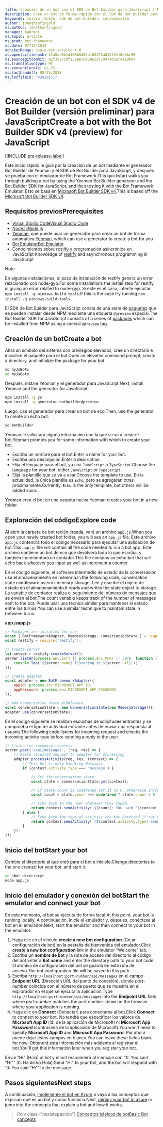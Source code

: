```yaml
---
title: Creación de un bot con el SDK de Bot Builder para JavaScript | Microsoft Docs
description: Cree un bot de forma rápida con el SDK de Bot Builder para JavaScript.
keywords: inicio rápido, sdk de bot builder, introducción
author: jonathanfingold
ms.author: jonathanfingold
manager: kamrani
ms.topic: article
ms.prod: bot-framework
ms.date: 07/12/2018
monikerRange: azure-bot-service-4.0
ms.openlocfilehash: 21a9aa5b1d108b5d03b108278a81229e16b5bc99
ms.sourcegitcommit: a2f3d87c0f252e876b3e63d75047ad1e7e110b47
ms.translationtype: HT
ms.contentlocale: es-ES
ms.lasthandoff: 08/25/2018
ms.locfileid: "42928131"
---
```

# <a name="create-a-bot-with-the-bot-builder-sdk-v4-preview-for-javascript"></a><span data-ttu-id="96266-104">Creación de un bot con el SDK v4 de Bot Builder (versión preliminar) para JavaScript</span><span class="sxs-lookup"><span data-stu-id="96266-104">Create a bot with the Bot Builder SDK v4 (preview) for JavaScript</span></span>

[!INCLUDE [pre-release-label](../includes/pre-release-label.md)]

<span data-ttu-id="96266-105">Este inicio rápido le guía por la creación de un bot mediante el generador Bot Builder de Yeoman y el SDK de Bot Builder para JavaScript, y después se prueba con el emulador de Bot Framework.</span><span class="sxs-lookup"><span data-stu-id="96266-105">This quickstart walks you through building a bot by using the Yeoman Bot Builder generator and the Bot Builder SDK for JavaScript, and then testing it with the Bot Framework Emulator.</span></span> <span data-ttu-id="96266-106">Esto se basa en [Microsoft Bot Builder SDK v4](https://github.com/Microsoft/botbuilder-js).</span><span class="sxs-lookup"><span data-stu-id="96266-106">This is based off the [Microsoft Bot Builder SDK v4](https://github.com/Microsoft/botbuilder-js).</span></span>

## <a name="prerequisites"></a><span data-ttu-id="96266-107">Requisitos previos</span><span class="sxs-lookup"><span data-stu-id="96266-107">Prerequisites</span></span>

- [<span data-ttu-id="96266-108">Visual Studio Code</span><span class="sxs-lookup"><span data-stu-id="96266-108">Visual Studio Code</span></span>](https://www.visualstudio.com/downloads)
- [<span data-ttu-id="96266-109">Node.js</span><span class="sxs-lookup"><span data-stu-id="96266-109">Node.js</span></span>](https://nodejs.org/en/)
- <span data-ttu-id="96266-110">[Yeoman](http://yeoman.io/), que puede usar un generador para crear un bot de forma automática.</span><span class="sxs-lookup"><span data-stu-id="96266-110">[Yeoman](http://yeoman.io/), which can use a generator to create a bot for you</span></span>
- [<span data-ttu-id="96266-111">Bot Emulator</span><span class="sxs-lookup"><span data-stu-id="96266-111">Bot Emulator</span></span>](https://github.com/Microsoft/BotFramework-Emulator)
- <span data-ttu-id="96266-112">Conocimientos sobre [restify](http://restify.com/) y programación asincrónica en JavaScript.</span><span class="sxs-lookup"><span data-stu-id="96266-112">Knowledge of [restify](http://restify.com/) and asynchronous programming in JavaScript</span></span>

> [!NOTE]
> <span data-ttu-id="96266-113">En algunas instalaciones, el paso de instalación de restify genera un error relacionado con node-gyp.</span><span class="sxs-lookup"><span data-stu-id="96266-113">For some installations the install step for restify is giving an error related to node-gyp.</span></span>
> <span data-ttu-id="96266-114">Si este es el caso, intente ejecutar `npm install -g windows-build-tools`.</span><span class="sxs-lookup"><span data-stu-id="96266-114">If this is the case try running `npm install -g windows-build-tools`.</span></span>

<span data-ttu-id="96266-115">El SDK de Bot Builder para JavaScript consta de una serie de [paquetes](https://github.com/Microsoft/botbuilder-js/tree/master/libraries) que se pueden instalar desde NPM mediante una etiqueta `@preview` especial.</span><span class="sxs-lookup"><span data-stu-id="96266-115">The Bot Builder SDK for JavaScript consists of a series of [packages](https://github.com/Microsoft/botbuilder-js/tree/master/libraries) which can be installed from NPM using a special `@preview` tag.</span></span>

## <a name="create-a-bot"></a><span data-ttu-id="96266-116">Creación de un bot</span><span class="sxs-lookup"><span data-stu-id="96266-116">Create a bot</span></span>

<span data-ttu-id="96266-117">Abra un símbolo del sistema con privilegios elevados, cree un directorio e inicialice el paquete para el bot.</span><span class="sxs-lookup"><span data-stu-id="96266-117">Open an elevated command prompt, create a directory, and initialize the package for your bot.</span></span>

```bash
md myJsBots
cd myJsBots
```

<span data-ttu-id="96266-118">Después, instale Yeoman y el generador para JavaScript.</span><span class="sxs-lookup"><span data-stu-id="96266-118">Next, install Yeoman and the generator for JavaScript.</span></span>

```bash
npm install -g yo
npm install -g generator-botbuilder@preview
```

<span data-ttu-id="96266-119">Luego, use el generador para crear un bot de eco.</span><span class="sxs-lookup"><span data-stu-id="96266-119">Then, use the generator to create an echo bot.</span></span>

```bash
yo botbuilder
```

<span data-ttu-id="96266-120">Yeoman le solicitará alguna información con la que se va a crear el bot.</span><span class="sxs-lookup"><span data-stu-id="96266-120">Yeoman prompts you for some information with which to create your bot.</span></span>

- <span data-ttu-id="96266-121">Escriba un nombre para el bot.</span><span class="sxs-lookup"><span data-stu-id="96266-121">Enter a name for your bot.</span></span>
- <span data-ttu-id="96266-122">Escriba una descripción.</span><span class="sxs-lookup"><span data-stu-id="96266-122">Enter a description.</span></span>
- <span data-ttu-id="96266-123">Elija el lenguaje para el bot, ya sea `JavaScript` o `TypeScript`.</span><span class="sxs-lookup"><span data-stu-id="96266-123">Choose the language for your bot, either `JavaScript` or `TypeScript`.</span></span>
- <span data-ttu-id="96266-124">Elija la plantilla que se va a usar.</span><span class="sxs-lookup"><span data-stu-id="96266-124">Choose the template to use.</span></span> <span data-ttu-id="96266-125">En la actualidad, la única plantilla es `Echo`, pero se agregarán otras próximamente.</span><span class="sxs-lookup"><span data-stu-id="96266-125">Currently, `Echo` is the only template, but others will be added soon.</span></span>

<span data-ttu-id="96266-126">Yeoman crea el bot en una carpeta nueva.</span><span class="sxs-lookup"><span data-stu-id="96266-126">Yeoman creates your bot in a new folder.</span></span>

## <a name="explore-code"></a><span data-ttu-id="96266-127">Exploración del código</span><span class="sxs-lookup"><span data-stu-id="96266-127">Explore code</span></span>

<span data-ttu-id="96266-128">Al abrir la carpeta de bot recién creada, verá un archivo `app.js`.</span><span class="sxs-lookup"><span data-stu-id="96266-128">When you open your newly created bot folder, you will see an `app.js` file.</span></span> <span data-ttu-id="96266-129">Este archivo `app.js` contendrá todo el código necesario para ejecutar una aplicación de bot.</span><span class="sxs-lookup"><span data-stu-id="96266-129">This `app.js` file will contain all the code needed to run a bot app.</span></span> <span data-ttu-id="96266-130">Este archivo contiene un bot de eco que devolverá todo lo que escriba, y también incrementará un contador.</span><span class="sxs-lookup"><span data-stu-id="96266-130">This file contains an echo bot that will echo back whatever you input as well as increment a counter.</span></span>

<span data-ttu-id="96266-131">En el código siguiente, el software intermedio de estado de la conversación usa el almacenamiento en memoria.</span><span class="sxs-lookup"><span data-stu-id="96266-131">In the following code, conversation state middleware uses in-memory storage.</span></span> <span data-ttu-id="96266-132">Lee y escribe el objeto de estado en el almacenamiento.</span><span class="sxs-lookup"><span data-stu-id="96266-132">It reads and writes the state object to storage.</span></span> <span data-ttu-id="96266-133">La variable de contador realiza el seguimiento del número de mensajes que se envían al bot.</span><span class="sxs-lookup"><span data-stu-id="96266-133">The count variable keeps track of the number of messages sent to the bot.</span></span> <span data-ttu-id="96266-134">Puede usar una técnica similar para mantener el estado entre los turnos.</span><span class="sxs-lookup"><span data-stu-id="96266-134">You can use a similar technique to maintain state in between turns.</span></span>

<span data-ttu-id="96266-135">**app.js**</span><span class="sxs-lookup"><span data-stu-id="96266-135">**app.js**</span></span>
```javascript
// Packages are installed for you
const { BotFrameworkAdapter, MemoryStorage, ConversationState } = require('botbuilder');
const restify = require('restify');

// Create server
let server = restify.createServer();
server.listen(process.env.port || process.env.PORT || 3978, function () {
    console.log(`${server.name} listening to ${server.url}`);
});

// Create adapter
const adapter = new BotFrameworkAdapter({
    appId: process.env.MICROSOFT_APP_ID,
    appPassword: process.env.MICROSOFT_APP_PASSWORD
});

// Add conversation state middleware
const conversationState = new ConversationState(new MemoryStorage());
adapter.use(conversationState);
```

<span data-ttu-id="96266-136">En el código siguiente se realizan escuchas de solicitudes entrantes y se comprueba el tipo de actividad entrante antes de enviar una respuesta al usuario.</span><span class="sxs-lookup"><span data-stu-id="96266-136">The following code listens for incoming request and checks the incoming activity type before sending a reply to the user.</span></span>

```javascript
// Listen for incoming requests
server.post('/api/messages', (req, res) => {
    // Route received request to adapter for processing
    adapter.processActivity(req, res, (context) => {
        // This bot is only handling Messages
        if (context.activity.type === 'message') {

            // Get the conversation state
            const state = conversationState.get(context);

            // If state.count is undefined set it to 0, otherwise increment it by 1
            const count = state.count === undefined ? state.count = 0 : ++state.count;

            // Echo back to the user whatever they typed.
            return context.sendActivity(`${count}: You said "${context.activity.text}"`);
        } else {
            // Echo back the type of activity the bot detected if not of type message
            return context.sendActivity(`[${context.activity.type} event detected]`);
        }
    });
});
```

## <a name="start-your-bot"></a><span data-ttu-id="96266-137">Inicio del bot</span><span class="sxs-lookup"><span data-stu-id="96266-137">Start your bot</span></span>

<span data-ttu-id="96266-138">Cambie el directorio al que creó para el bot e inícielo.</span><span class="sxs-lookup"><span data-stu-id="96266-138">Change directories to the one created for your bot, and start it.</span></span>

```bash
cd <bot directory>
node app.js
```

## <a name="start-the-emulator-and-connect-your-bot"></a><span data-ttu-id="96266-139">Inicio del emulador y conexión del bot</span><span class="sxs-lookup"><span data-stu-id="96266-139">Start the emulator and connect your bot</span></span>

<span data-ttu-id="96266-140">En este momento, el bot se ejecuta de forma local.</span><span class="sxs-lookup"><span data-stu-id="96266-140">At this point, your bot is running locally.</span></span> <span data-ttu-id="96266-141">A continuación, inicie el emulador y, después, conéctese al bot en el emulador:</span><span class="sxs-lookup"><span data-stu-id="96266-141">Next, start the emulator and then connect to your bot in the emulator:</span></span>

1. <span data-ttu-id="96266-142">Haga clic en el vínculo **create a new bot configuration** (Crear configuración de bot) en la pestaña de bienvenida del emulador.</span><span class="sxs-lookup"><span data-stu-id="96266-142">Click **create a new bot configuration** link in the emulator "Welcome" tab.</span></span>
1. <span data-ttu-id="96266-143">Escriba un **nombre de bot** y la ruta de acceso del directorio al código del bot.</span><span class="sxs-lookup"><span data-stu-id="96266-143">Enter a **Bot name** and enter the directory path to your bot code.</span></span> <span data-ttu-id="96266-144">El archivo de configuración del bot se guarda en esta ruta de acceso.</span><span class="sxs-lookup"><span data-stu-id="96266-144">The bot configuration file will be saved to this path.</span></span>
1. <span data-ttu-id="96266-145">Escriba `http://localhost:port-number/api/messages` en el campo **Endpoint URL** (Dirección URL del punto de conexión), donde *port-number* coincide con el número de puerto que se muestra en el explorador en el que se ejecuta la aplicación.</span><span class="sxs-lookup"><span data-stu-id="96266-145">Type `http://localhost:port-number/api/messages` into the **Endpoint URL** field, where *port-number* matches the port number shown in the browser where your application is running.</span></span>
1. <span data-ttu-id="96266-146">Haga clic en **Connect** (Conectar) para conectarse al bot.</span><span class="sxs-lookup"><span data-stu-id="96266-146">Click **Connect** to connect to your bot.</span></span> <span data-ttu-id="96266-147">No tendrá que especificar los valores de **Microsoft App ID** (id. de la aplicación de Microsoft) ni **Microsoft App Password** (contraseña de la aplicación de Microsoft).</span><span class="sxs-lookup"><span data-stu-id="96266-147">You won't need to specify **Microsoft App ID** and **Microsoft App Password**.</span></span> <span data-ttu-id="96266-148">Por ahora puede dejar estos campos en blanco.</span><span class="sxs-lookup"><span data-stu-id="96266-148">You can leave these fields blank for now.</span></span> <span data-ttu-id="96266-149">Obtendrá esta información más adelante al registrar el bot.</span><span class="sxs-lookup"><span data-stu-id="96266-149">You'll get this information later when you register your bot.</span></span>

<span data-ttu-id="96266-150">Envíe "Hi" (Hola) al bot y el bot responderá al mensaje con "0: You said "Hi"" (0: Ha dicho Hola).</span><span class="sxs-lookup"><span data-stu-id="96266-150">Send "Hi" to your bot, and the bot will respond with '0: You said "Hi"' to the message.</span></span>

## <a name="next-steps"></a><span data-ttu-id="96266-151">Pasos siguientes</span><span class="sxs-lookup"><span data-stu-id="96266-151">Next steps</span></span>

<span data-ttu-id="96266-152">A continuación, [implemente el bot en Azure](../bot-builder-howto-deploy-azure.md) o vaya a los conceptos que explican qué es un bot y cómo funciona.</span><span class="sxs-lookup"><span data-stu-id="96266-152">Next, [deploy your bot to azure](../bot-builder-howto-deploy-azure.md) or jump into the concepts that explain a bot and how it works.</span></span>

> [!div class="nextstepaction"]
> [<span data-ttu-id="96266-153">Conceptos básicos de bot</span><span class="sxs-lookup"><span data-stu-id="96266-153">Basic Bot concepts</span></span>](../v4sdk/bot-builder-basics.md)

